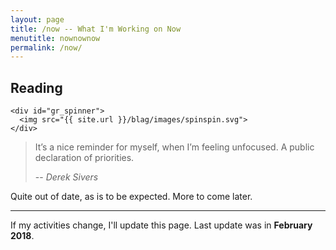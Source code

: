 ```yaml
---
layout: page
title: /now -- What I'm Working on Now
menutitle: nownownow
permalink: /now/
---
```


<div id="gr_custom_widget_1494711042">
  <div class="gr_custom_container_1494711042">
    <h2 class="gr_custom_header_1494711042">
      <a style="text-decoration: none;" href="https://www.goodreads.com/review/list/2268122-per-christian?shelf=currently-reading">Reading</a>
    </h2>

    <div id="gr_spinner">
      <img src="{{ site.url }}/blag/images/spinspin.svg">
    </div>
  </div>
</div>
<script defer async type="text/javascript" charset="utf-8">
  var dataSource = 'https://eastblue.org/~perchr/goodreads.php';

  var parseHTML = function(str) {
    var tmp = document.implementation.createHTMLDocument();
    tmp.body.innerHTML = str;
    return tmp.body.children;
  };

  var request = new XMLHttpRequest();
  request.open('GET', dataSource, true);

  request.onload = function() {
    if (request.status >= 200 && request.status < 400) {
      var data = request.responseText;
      var doc = parseHTML(data)[0];

      var books = doc.getElementsByClassName("gr_custom_each_container_1494711042");
      var container = document.getElementsByClassName("gr_custom_container_1494711042")[0];
      while(books.length > 0) {
        container.appendChild(books[0]);
      }
      var spin = document.getElementById('gr_spinner');
      spin.parentNode.removeChild(spin);
      document.getElementsByClassName("post-content")[0].classList.add('with-goodreads');
    } else {
      var container = document.getElementById('gr_custom_widget_1494711042');
      container.parentNode.removeChild(container);
    }
  };

  request.onerror = function() {
    var container = document.getElementById('gr_custom_widget_1494711042');
    container.parentNode.removeChild(container);
  };

  request.send();
</script>

> It’s a nice reminder for myself, when I’m feeling unfocused. A public declaration of priorities.
>
> -- <cite>Derek Sivers</cite>

Quite out of date, as is to be expected. More to come later.

<hr class="divider">

<p class="post-meta">
  If my activities change, I'll update this page. Last update was in <strong>February 2018</strong>.
</p>
